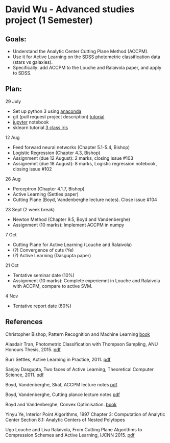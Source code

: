 # David Wu - Advanced studies project (1 Semester)

## Goals:
- Understand the Analytic Center Cutting Plane Method (ACCPM).
- Use it for Active Learning on the SDSS photometric classification data (stars vs galaxies).
- Specifically: add ACCPM to the Louche and Ralaivola paper, and apply to SDSS.

## Plan:

29 July
- Set up python 3 using [anaconda](https://www.continuum.io/downloads)
- git (pull request project description) [tutorial](https://www.atlassian.com/git/tutorials/what-is-version-control)
- [jupyter](http://jupyter.org/) notebook
- sklearn tutorial [3 class iris](http://scikit-learn.org/stable/auto_examples/linear_model/plot_iris_logistic.html)

12 Aug
- Feed forward neural networks (Chapter 5.1-5.4, Bishop)
- Logistic Regression (Chapter 4.3, Bishop)
- Assignment (due 12 August): 2 marks, closing issue #103
- Assignemnt (due 18 August): 8 marks, Logistic regression notebook, closing issue #102

26 Aug
- Perceptron (Chapter 4.1.7, Bishop)
- Active Learning (Settles paper)
- Cutting Plane (Boyd, Vandenberghe lecture notes). Close issue #104

23 Sept (2 week break)
- Newton Method (Chapter 9.5, Boyd and Vandenberghe)
- Assignment (10 marks): Implement ACCPM in numpy

7 Oct
- Cutting Plane for Active Learning (Louche and Ralaivola)
- (?) Convergence of cuts (Ye)
- (?) Active Learning (Dasgupta paper)

21 Oct
- Tentative seminar date (10%)
- Assignment (10 marks): Complete experiemnt in Louche and Ralaivola with ACCPM, compare to active SVM.

4 Nov
- Tentative report date (60%)

## References

Christopher Bishop, Pattern Recognition and Machine Learning [book](http://www.springer.com/gp/book/9780387310732)

Alasdair Tran, Photometric Classification with Thompson Sampling, ANU Honours Thesis, 2015. [pdf](https://github.com/chengsoonong/mclass-sky/blob/master/projects/alasdair/thesis/tran15honours-thesis.pdf)

Burr Settles, Active Learning in Practice, 2011. [pdf](http://www.jmlr.org/proceedings/papers/v16/settles11a/settles11a.pdf)

Sanjoy Dasgupta, Two faces of Active Learning, Theoretical Computer Science, 2011. [pdf](http://cseweb.ucsd.edu/~dasgupta/papers/twoface.pdf)

Boyd, Vandenberghe, Skaf, ACCPM lecture notes [pdf](https://see.stanford.edu/materials/lsocoee364b/06-accpm_notes.pdf)

Boyd, Vandenberghe, Cutting plance lecture notes [pdf](http://web.stanford.edu/class/ee364b/lectures/localization_methods_notes.pdf)

Boyd and Vandenberghe, Convex Optimisation. [book](http://stanford.edu/~boyd/cvxbook/)

Yinyu Ye, Interior Point Algorithms, 1997
Chapter 3: Computation of Analytic Center
Section 8.1: Analytic Centers of Nested Polytopes

Ugo Louche and Liva Ralaivola, From Cutting Plane Algorithms to Compression Schemes and Active Learning, IJCNN 2015. [pdf](http://arxiv.org/pdf/1508.02986v1.pdf)
